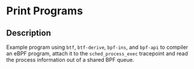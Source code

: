 # Print Programs
## Description
Example program using `btf`, `btf-derive`, `bpf-ins`, and `bpf-api` to compiler an eBPF program, attach it to the `sched_process_exec` tracepoint and read the process information out of a shared BPF queue.
